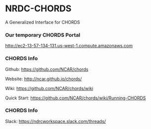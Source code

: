 # NRDC-CHORDS
A Generalized Interface for CHORDS

### Our temporary CHORDS Portal

http://ec2-13-57-134-131.us-west-1.compute.amazonaws.com

### CHORDS Info

Github: https://github.com/NCAR/chords

Website: http://ncar.github.io/chords/

Wiki: https://github.com/NCAR/chords/wiki

Quick Start: https://github.com/NCAR/chords/wiki/Running-CHORDS

### CHORDS Info

Slack: https://ndrcworkspace.slack.com/threads/
